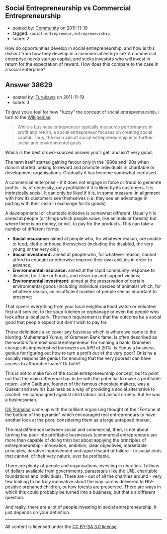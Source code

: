 ## Social Entrepreneurship vs Commercial Entrepreneurship

- posted by: [Community](https://stackexchange.com/users/-1/-1-community) on 2011-11-19
- tagged: `social-entrepreneur`, `entrepreneurship`
- score: 2

How do opportunities develop in social entrepreneurship, and how is this distinct from how they develop in a commercial enterprise? A commercial enterprise needs startup capital, and seeks investors who will invest in return for the expectation of reward. How does this compare to the case in a social enterprise?


## Answer 38629

- posted by: [Turukawa](https://stackexchange.com/users/-1/4230-turukawa) on 2011-11-19
- score: 3

<p>To give you a feel for how "fuzzy" the concept of social entrepreneurship, I turn to the <a href="http://en.wikipedia.org/wiki/Social_entrepreneurship" rel="nofollow">Wikipedias</a>:</p>

<blockquote>
  <p>While a business entrepreneur typically measures performance in profit
  and return, a social entrepreneur focuses on creating social capital.
  Thus, the main aim of social entrepreneurship is to further social and
  environmental goals.</p>
</blockquote>

<p>Which is the best crowd-sourced answer you'll get, and isn't very good.  </p>

<p>The term itself started gaining favour only in the 1980s and '90s when donors started looking to reward and promote individuals in charitable or development organisations.  Gradually it has become somewhat confused.</p>

<p>A commercial enterprise - if it does not engage in force or fraud to generate profits - is, of necessity, only profitable if it is liked by its customers. It is intrinsically social.  It can only be liked if it is, in some measure, in alignment with how its customers see themselves (i.e. they see an advantage in parting with their cash in exchange for its goods).</p>

<p>A developmental or charitable initiative is somewhat different.  Usually it is aimed at people (or things which people value, like animals or forests) but where there is no money, or will, to pay for the products.  This can take a number of different forms:</p>

<ul>
<li><strong>Social insurance:</strong> aimed at people who, for whatever reason, are unable to feed, clothe or house themselves (including the disabled, the very young or the very old);</li>
<li><strong>Social investment:</strong> aimed at people who, for whatever reason, cannot afford to educate or otherwise improve their own abilities in order to advance;</li>
<li><strong>Environmental insurance:</strong> aimed at the rapid community response to disaster, be it fire or floods, and clean-up and support victims;</li>
<li><strong>Environmental investment:</strong> aimed at the preservation of certain environmental goods (including individual species of animals) which, for whatever reason, an insufficient number of people see as important to preserve;</li>
</ul>

<p>That covers everything from your local neighbourhood watch or volunteer first-aid service, to the soup-kitchen or orphanage or even the people who look after a local park.  The main requirement is that the outcome be a social good that people expect but don't wish to pay for.</p>

<p>Those definitions also cover any business which is where we come to the blurring.  Muhammad Yunus, of Grameen Bank fame, is often described as the world's foremost social entrepreneur.  For running a bank.  Grameen charges its impoverished borrowers an APR of 20%.  Is Yunus a business genius for figuring out how to turn a profit out of the very poor? Or is he a socially responsible genius for ensuring that the very poorest can have access to affordable loans?  Or both?</p>

<p>This is not to make fun of the social entrepreneurship concept, but to point out that the main difference has to be with the potential to make a profitable return.  John Cadbury, founder of the famous chocolate makers, was a Quaker and saw his business as a way of providing a social alternative to alcohol.  He campaigned against child labour and animal cruelty.  But he was a businessman.</p>

<p><a href="http://en.wikipedia.org/wiki/C._K._Prahalad" rel="nofollow">CK Prahalad</a> came up with the brilliant organising thought of the "Fortune at the bottom of the pyramid" which encouraged real entrepreneurs to have another look at the poor, considering them as a large untapped market.</p>

<p>The real difference between social and commercial, then, is not about turning the poor into profitable businesses (commercial entrepreneurs are more than capable of doing this) but about applying the principles of entrepreneurship - innovation, ambition, clear objectives, marketable principles, iterative improvement and rapid discard of failure - to social ends that cannot, of their very nature, ever be profitable.</p>

<p>There are plenty of people and organisations investing in charities.  Trillions of dollars available from governments, parastatals (like the UN), charitable foundations and individuals.  There are - out of all the charities around - very few looking to be truly innovative about the way care is delivered to HIV-positive orphaned children, or how forests are preserved.  There are ways in which this could probably be turned into a business, but that's a different question.</p>

<p>And really, there are a lot of people investing in social entrepreneurship.  It just depends on your definition.</p>




---

All content is licensed under the [CC BY-SA 3.0 license](https://creativecommons.org/licenses/by-sa/3.0/).
